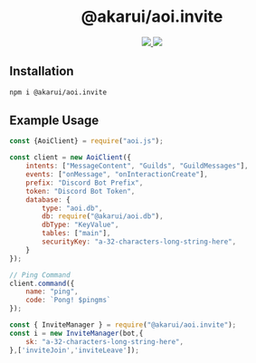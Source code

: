 <h1 align="center">@akarui/aoi.invite</h1>

<p align="center">
  <a href="https://www.npmjs.com/package/@akarui/aoi.invite">
    <img src="https://img.shields.io/npm/v/@akarui/aoi.invite?style=for-the-badge" />
  </a>
  <a href="https://www.npmjs.com/package/@akarui/aoi.invite">
    <img src="https://img.shields.io/npm/dt/@akarui/aoi.invite?style=for-the-badge" />
  </a>

## Installation

```sh
npm i @akarui/aoi.invite
```

## Example Usage

```js
const {AoiClient} = require("aoi.js");

const client = new AoiClient({
    intents: ["MessageContent", "Guilds", "GuildMessages"],
    events: ["onMessage", "onInteractionCreate"],
    prefix: "Discord Bot Prefix",
    token: "Discord Bot Token",
    database: {
        type: "aoi.db",
        db: require("@akarui/aoi.db"),
        dbType: "KeyValue",
        tables: ["main"],
        securityKey: "a-32-characters-long-string-here",
    }
});

// Ping Command
client.command({
    name: "ping",
    code: `Pong! $pingms`
});

const { InviteManager } = require("@akarui/aoi.invite");
const i = new InviteManager(bot,{
    sk: "a-32-characters-long-string-here",
},['inviteJoin','inviteLeave']);
```